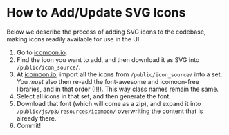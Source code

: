 
# How to Add/Update SVG Icons

Below we describe the process of adding SVG icons to the codebase, making icons readily available for use in the UI.

1) Go to [icomoon.io](https://icomoon.io/).
2) Find the icon you want to add, and then download it as SVG into `/public/icon_source/`.
3) At [icomoon.io](https://icomoon.io/), import all the icons from `/public/icon_source/` into a set.  You *must* also then re-add the font-awesome and icomoon-free libraries, and in that order (!!!).  This way class names remain the same.
4) Select all icons in that set, and then generate the font.
5) Download that font (which will come as a zip), and expand it into `/public/js/p3/resources/icomoon/` overwriting the content that is already there.
6) Commit!
